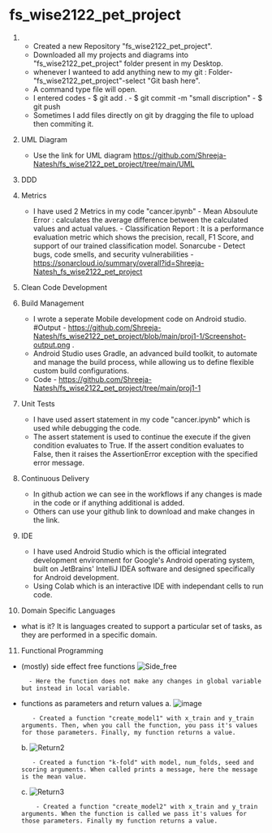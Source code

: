 # fs_wise2122_pet_project
1. - Created a new Repository "fs_wise2122_pet_project".
   - Downloaded all my projects and diagrams into "fs_wise2122_pet_project" folder present in my Desktop.
   - whenever I wanteed to add anything new to my git : Folder-"fs_wise2122_pet_project"-select "Git bash here".
   - A command type file will open. 
   - I entered codes - $ git add .
                    - $ git commit -m "small discription"
                    - $ git push
   - Sometimes I add files directly on git by dragging the file to upload then commiting it.
2. UML Diagram
   - Use the link for UML diagram https://github.com/Shreeja-Natesh/fs_wise2122_pet_project/tree/main/UML
3. DDD
4. Metrics
   - I have used 2 Metrics in my code "cancer.ipynb"
                     - Mean Absoulute Error : calculates the average difference between the calculated values and actual values.
                     - Classification Report : It is a performance evaluation metric which shows the precision, recall, F1 Score, and support of our trained classification model.
   Sonarcube -  Detect bugs, code smells, and security vulnerabilities
             -  https://sonarcloud.io/summary/overall?id=Shreeja-Natesh_fs_wise2122_pet_project
5. Clean Code Development
6. Build Management
   - I wrote a seperate Mobile development code on Android studio.
    #Output - https://github.com/Shreeja-Natesh/fs_wise2122_pet_project/blob/main/proj1-1/Screenshot-output.png .
   - Android Studio uses Gradle, an advanced build toolkit, to automate and manage the build process, while allowing us to define flexible custom build configurations.
   - Code - https://github.com/Shreeja-Natesh/fs_wise2122_pet_project/tree/main/proj1-1
7. Unit Tests
   - I have used assert statement in my code "cancer.ipynb" which is used while debugging the code.
   - The assert statement is used to continue the execute if the given condition evaluates to True. If the assert condition evaluates to False, then it raises the AssertionError   exception with the specified error message.
8. Continuous Delivery 
   - In github action we can see in the workflows if any changes is made in the code or if anything additional is added.
   - Others can use your github link to download and make changes in the link.

9. IDE
   - I have used Android Studio which is the official integrated development environment for Google's Android operating system, built on JetBrains' IntelliJ IDEA software and designed specifically for Android development.
   - Using Colab which is an interactive IDE with independant cells to run code.

10. Domain Specific Languages
   - what is it? It is languages created to support a particular set of tasks, as they are performed in a specific domain.


11. Functional Programming
   - (mostly) side effect free functions
         ![Side_free](https://user-images.githubusercontent.com/87199756/153762589-cfed9866-514e-413f-aa7c-2d500ef66960.PNG)
           
           - Here the function does not make any changes in global variable but instead in local variable.
   
   - functions as parameters and return values
        a. ![image](https://user-images.githubusercontent.com/87199756/153765620-73204884-f22c-4e88-86f5-5d7c0b1b7209.png)

            - Created a function "create_model1" with x_train and y_train arguments. Then, when you call the function, you pass it's values for those parameters. Finally, my function returns a value.
        b. ![Return2](https://user-images.githubusercontent.com/87199756/153765831-f660c457-2a56-4643-97b3-69935771302f.PNG)
            
            - Created a function "k-fold" with model, num_folds, seed and scoring arguments. When called prints a message, here the message is the mean value.
        c. ![Return3](https://user-images.githubusercontent.com/87199756/153766047-bf8d20b8-3575-4689-8fdb-389e922ef624.PNG)
             
             - Created a function "create_model2" with x_train and y_train arguments. When the function is called we pass it's values for those parameters. Finally my function returns a value. 


         


         


    


